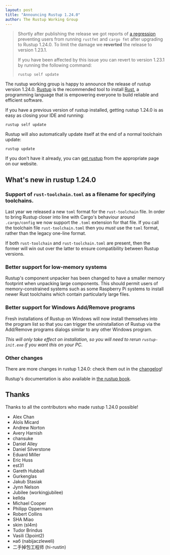 ```yaml
---
layout: post
title: "Announcing Rustup 1.24.0"
author: The Rustup Working Group
---
```


> Shortly after publishing the release we got reports of [a regression][2737]
> preventing users from running `rustfmt` and `cargo fmt` after upgrading to
> Rustup 1.24.0. To limit the damage we **reverted** the release to version
> 1.23.1.
>
> If you have been affected by this issue you can revert to version 1.23.1 by
> running the following command:
>
> ```
> rustup self update
> ```

[2737]: https://github.com/rust-lang/rustup/issues/2737

The rustup working group is happy to announce the release of rustup version 1.24.0. [Rustup][install] is the recommended tool to install [Rust][rust], a programming language that is empowering everyone to build reliable and efficient software.

If you have a previous version of rustup installed, getting rustup 1.24.0 is as easy as closing your IDE and running:

```
rustup self update
```

Rustup will also automatically update itself at the end of a normal toolchain update:

```
rustup update
```

If you don't have it already, you can [get rustup][install] from the appropriate page on our website.

[rust]: https://www.rust-lang.org
[install]: https://rustup.rs

## What's new in rustup 1.24.0

### Support of `rust-toolchain.toml` as a filename for specifying toolchains.

Last year we released a new `toml` format for the `rust-toolchain` file. In order to bring Rustup closer into line with Cargo's behaviour around `.cargo/config` we now support the `.toml` extension for that file. If you call the toolchain file `rust-toolchain.toml` then you _must_ use the `toml` format, rather than the legacy one-line format.

If both `rust-toolchain` and `rust-toolchain.toml` are present, then the former will win out over the latter to ensure compatibility between Rustup versions.

### Better support for low-memory systems

Rustup's component unpacker has been changed to have a smaller memory footprint when unpacking large components. This should permit users of memory-constrained systems such as some Raspberry Pi systems to install newer Rust toolchains which contain particularly large files.

### Better support for Windows Add/Remove programs

Fresh installations of Rustup on Windows will now install themselves into the program list so that you can trigger the uninstallation of Rustup via the Add/Remove programs dialogs similar to any other Windows program.

_This will only take effect on installation, so you will need to rerun `rustup-init.exe` if you want this on your PC._

### Other changes

There are more changes in rustup 1.24.0: check them out in the [changelog]!

Rustup's documentation is also available in [the rustup book][book].

[changelog]: https://github.com/rust-lang/rustup/blob/stable/CHANGELOG.md
[book]: https://rust-lang.github.io/rustup/

## Thanks

Thanks to all the contributors who made rustup 1.24.0 possible!

- Alex Chan
- Aloïs Micard
- Andrew Norton
- Avery Harnish
- chansuke
- Daniel Alley
- Daniel Silverstone
- Eduard Miller
- Eric Huss
- est31
- Gareth Hubball
- Gurkenglas
- Jakub Stasiak
- Jynn Nelson
- Jubilee (workingjubilee)
- kellda
- Michael Cooper
- Philipp Oppermann
- Robert Collins
- SHA Miao
- skim (sl4m)
- Tudor Brindus
- Vasili (3point2)
- наб (nabijaczleweli)
- 二手掉包工程师 (hi-rustin)
